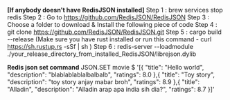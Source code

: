 **[If anybody doesn't have RedisJSON installed]**
Step 1 : brew services stop redis
Step 2 : Go to https://github.com/RedisJSON/RedisJSON
Step 3 : Choose a folder to download & Install the following piece of code
Step 4 : git clone https://github.com/RedisJSON/RedisJSON.git
Step 5 : cargo build --release (Make sure you have rust installed or run this command - curl https://sh.rustup.rs -sSf | sh )
Step 6 : redis-server --loadmodule ./your_release_directory_from_installed_RedisJSON/librejson.dylib

**Redis json set command**
JSON.SET movie $ '[{ "title": "Hello world", "description": "blablablablalbalbalb", "ratings": 8.0 },{ "title": "Toy story", "description": "toy story anjay mabar broh", "ratings": 8.9 },{ "title": "Alladin", "description": "Alladin arap apa india sih dia?", "ratings": 8.7 }]'
